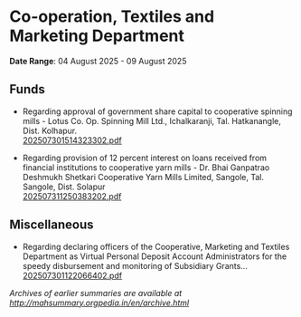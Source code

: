 # Co-operation, Textiles and Marketing Department

**Date Range**: 04 August 2025 - 09 August 2025


## Funds
- Regarding approval of government share capital to cooperative spinning mills - Lotus Co. Op. Spinning Mill Ltd., Ichalkaranji, Tal. Hatkanangle, Dist. Kolhapur.\
  [202507301514323302.pdf](https://gr.maharashtra.gov.in/Site/Upload/Government%20Resolutions/English/202507301514323302.pdf)

- Regarding provision of 12 percent interest on loans received from financial institutions to cooperative yarn mills - Dr. Bhai Ganpatrao Deshmukh Shetkari Cooperative Yarn Mills Limited, Sangole, Tal. Sangole, Dist. Solapur\
  [202507311250383202.pdf](https://gr.maharashtra.gov.in/Site/Upload/Government%20Resolutions/English/202507311250383202.pdf)

## Miscellaneous
- Regarding declaring officers of the Cooperative, Marketing and Textiles Department as Virtual Personal Deposit Account Administrators for the speedy disbursement and monitoring of Subsidiary Grants...\
  [202507301122066402.pdf](https://gr.maharashtra.gov.in/Site/Upload/Government%20Resolutions/English/202507301122066402.pdf)


*Archives of earlier summaries are available at http://mahsummary.orgpedia.in/en/archive.html*
